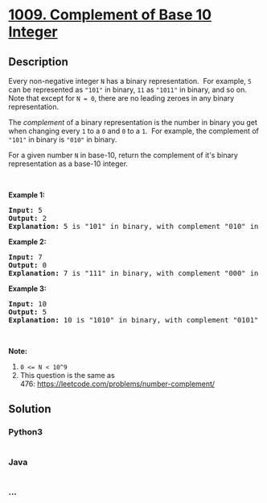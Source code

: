 # [1009. Complement of Base 10 Integer](https://leetcode.com/problems/complement-of-base-10-integer)

## Description
<p>Every non-negative integer <code>N</code>&nbsp;has a binary representation.&nbsp; For example,&nbsp;<code>5</code> can be represented as <code>&quot;101&quot;</code>&nbsp;in binary, <code>11</code> as <code>&quot;1011&quot;</code>&nbsp;in binary, and so on.&nbsp; Note that except for <code>N = 0</code>, there are no leading zeroes in any&nbsp;binary representation.</p>

<p>The <em>complement</em>&nbsp;of a binary representation&nbsp;is the number in binary you get when changing every <code>1</code> to a <code>0</code> and <code>0</code> to a <code>1</code>.&nbsp; For example, the complement of <code>&quot;101&quot;</code> in binary is <code>&quot;010&quot;</code> in binary.</p>

<p>For a given number <code>N</code> in base-10, return the complement of it&#39;s binary representation as a&nbsp;base-10 integer.</p>

<p>&nbsp;</p>

<ol>
</ol>

<div>
<p><strong>Example 1:</strong></p>

<pre>
<strong>Input: </strong><span id="example-input-1-1">5</span>
<strong>Output: </strong><span id="example-output-1">2</span>
<strong>Explanation: </strong>5 is &quot;101&quot; in binary, with complement &quot;010&quot; in binary, which is 2 in base-10.
</pre>

<div>
<p><strong>Example 2:</strong></p>

<pre>
<strong>Input: </strong><span id="example-input-2-1">7</span>
<strong>Output: </strong><span id="example-output-2">0</span>
<span id="example-output-1"><strong>Explanation: </strong>7 is &quot;111&quot; in binary, with complement &quot;000&quot; in binary, which is 0 in base-10.
</span></pre>

<div>
<p><strong>Example 3:</strong></p>

<pre>
<strong>Input: </strong><span id="example-input-3-1">10</span>
<strong>Output: </strong><span id="example-output-3">5</span>
<strong>Explanation: </strong>10 is &quot;1010&quot; in binary, with complement &quot;0101&quot; in binary, which is 5 in base-10.
</pre>

<p>&nbsp;</p>

<p><strong>Note:</strong></p>

<ol>
	<li><code>0 &lt;= N &lt; 10^9</code></li>
	<li>This question is the same as 476:&nbsp;<a href="https://leetcode.com/problems/number-complement/">https://leetcode.com/problems/number-complement/</a></li>
</ol>
</div>
</div>
</div>



## Solution
<!-- Type common method here -->


### Python3
<!-- Type special method here -->

```python

```

### Java
<!-- Type special method here -->

```java

```

### ...
```

```

